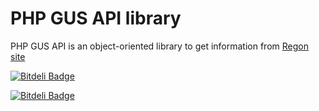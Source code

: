 PHP GUS API library
===================
PHP GUS API is an object-oriented library to get information from [Regon site](https://wyszukiwarkaregon.stat.gov.pl/appBIR/index.aspx)

[![Bitdeli Badge](https://d2weczhvl823v0.cloudfront.net/johnzuk/gusapi/trend.png)](https://bitdeli.com/free "Bitdeli Badge")



[![Bitdeli Badge](https://d2weczhvl823v0.cloudfront.net/johnzuk/gusapi/trend.png)](https://bitdeli.com/free "Bitdeli Badge")


